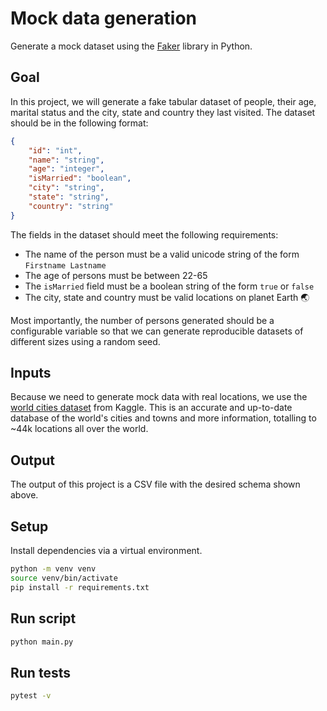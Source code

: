 # Mock data generation

Generate a mock dataset using the [Faker](https://faker.readthedocs.io/en/master/) library in Python.

## Goal

In this project, we will generate a fake tabular dataset of people, their age, marital status and the city, state and country they last visited. The dataset should be in the following format:

```json
{
    "id": "int",
    "name": "string",
    "age": "integer",
    "isMarried": "boolean",
    "city": "string",
    "state": "string",
    "country": "string"
}
```

The fields in the dataset should meet the following requirements:

- The name of the person must be a valid unicode string of the form `Firstname Lastname`
- The age of persons must be between 22-65
- The `isMarried` field must be a boolean string of the form `true` or `false`
- The city, state and country must be valid locations on planet Earth 🌏

Most importantly, the number of persons generated should be a configurable variable so that we can generate reproducible datasets of different sizes using a random seed.

## Inputs

Because we need to generate mock data with real locations, we use the [world cities dataset](https://www.kaggle.com/datasets/juanmah/world-cities?resource=download) from Kaggle. This is an accurate and up-to-date database of the world's cities and towns and more information, totalling to ~44k locations all over the world.

## Output

The output of this project is a CSV file with the desired schema shown above.

## Setup

Install dependencies via a virtual environment.

```bash
python -m venv venv
source venv/bin/activate
pip install -r requirements.txt
```

## Run script

```bash
python main.py
```

## Run tests

```bash
pytest -v
```
